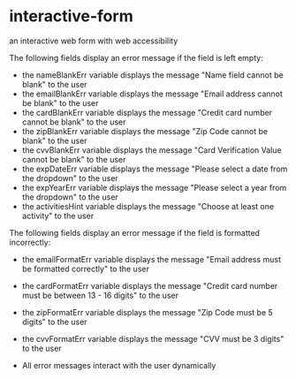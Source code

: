# interactive-form
 an interactive web form with web accessibility

The following fields display an error message if the field is left empty:
- the nameBlankErr variable displays the message "Name field cannot be blank" to the user
- the emailBlankErr variable displays the message "Email address cannot be blank" to the user
- the cardBlankErr variable displays the message "Credit card number cannot be blank" to the user
- the zipBlankErr variable displays the message "Zip Code cannot be blank" to the user
- the cvvBlankErr variable displays the message "Card Verification Value cannot be blank" to the user
- the expDateErr variable displays the message "Please select a date from the dropdown" to the user
- the expYearErr variable displays the message "Please select a year from the dropdown" to the user
- the activitiesHint variable displays the message "Choose at least one activity" to the user

The following fields display an error message if the field is formatted incorrectly:
- the emailFormatErr variable displays the message "Email address must be formatted correctly" to the user
- the cardFormatErr variable displays the message "Credit card number must be between 13 - 16 digits" to the user
- the zipFormatErr variable displays the message "Zip Code must be 5 digits" to the user
- the cvvFormatErr variable displays the message "CVV must be 3 digits" to the user

- All error messages interact with the user dynamically

